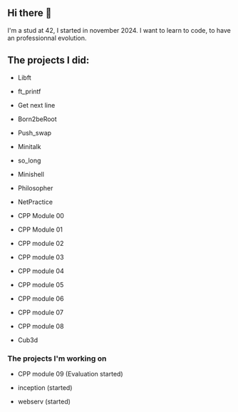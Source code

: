 ## Hi there 👋

I'm a stud at 42, I started in november 2024.
I want to learn to code, to have an professionnal evolution.

## The projects I did:

- Libft
  
- ft_printf
  
- Get next line
  
- Born2beRoot
  
- Push_swap
  
- Minitalk
  
- so_long

- Minishell

- Philosopher

- NetPractice

- CPP Module 00

- CPP Module 01

- CPP module 02 

- CPP module 03

- CPP module 04

- CPP module 05

- CPP module 06

- CPP module 07

- CPP module 08

- Cub3d

### The projects I'm working on

- CPP module 09 (Evaluation started)

- inception (started)

- webserv (started)
<!--
**Dojo42/Dojo42** is a ✨ _special_ ✨ repository because its `README.md` (this file) appears on your GitHub profile.

Here are some ideas to get you started:

- 🔭 I’m currently working on ...
- 🌱 I’m currently learning ...
- 👯 I’m looking to collaborate on ...
- 🤔 I’m looking for help with ...
- 💬 Ask me about ...
- 📫 How to reach me: ...
- 😄 Pronouns: ...
- ⚡ Fun fact: ...
-->
